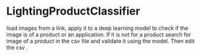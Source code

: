 # LightingProductClassifier
load images from a link, apply it to a deep learning model to check if the image is of a product or an application. If it is not for a product search for image of a product in the csv file and validate it using the model. Then edit the csv .
